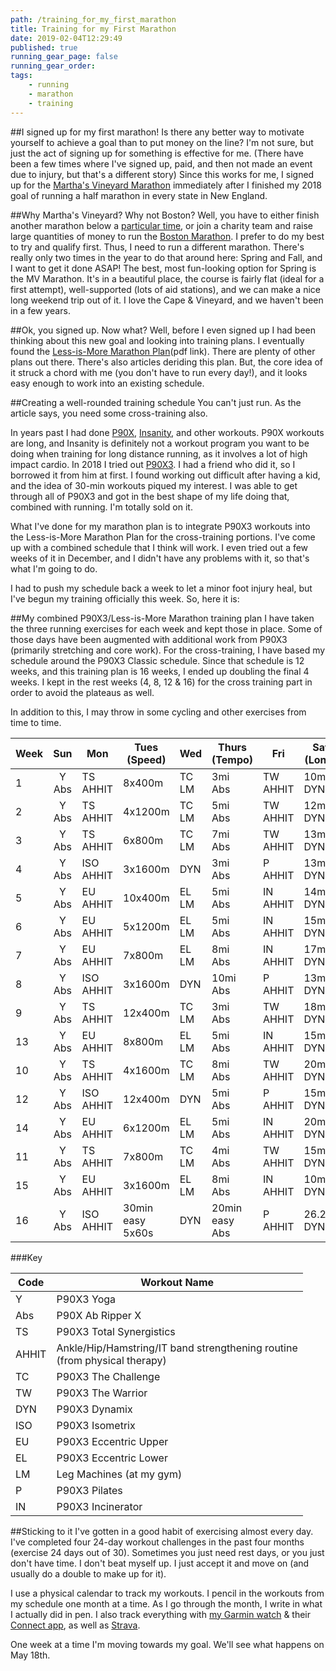```yaml
---
path: /training_for_my_first_marathon
title: Training for my First Marathon
date: 2019-02-04T12:29:49
published: true
running_gear_page: false
running_gear_order: 
tags:
    - running
    - marathon
    - training
---
```


##I signed up for my first marathon!
Is there any better way to motivate yourself to achieve a goal than to put money on the line? I'm not sure, but just the act of signing up for something is effective for me. (There have been a few times where I've signed up, paid, and then not made an event due to injury, but that's a different story) Since this works for me, I signed up for the [Martha's Vineyard Marathon](https://www.marthasvineyardmarathon.com) immediately after I finished my 2018 goal of running a half marathon in every state in New England. 

##Why Martha's Vineyard? Why not Boston?
Well, you have to either finish another marathon below a [particular time](https://www.baa.org/2019-boston-marathon-qualifier-acceptances), or join a charity team and raise large quantities of money to run the [Boston Marathon](https://www.baa.org). I prefer to do my best to try and qualify first. Thus, I need to run a different marathon. There's really only two times in the year to do that around here: Spring and Fall, and I want to get it done ASAP! The best, most fun-looking option for Spring is the MV Marathon. It's in a beautiful place, the course is fairly flat (ideal for a first attempt), well-supported (lots of aid stations), and we can make a nice long weekend trip out of it. I love the Cape & Vineyard, and we haven't been in a few years.

##Ok, you signed up. Now what?
Well, before I even signed up I had been thinking about this new goal and looking into training plans. I eventually found the [Less-is-More Marathon Plan](https://marathon.harvard.edu/articles/The_Less-Is-More_Marathon_Plan.pdf)(pdf link). There are plenty of other plans out there. There's also articles deriding this plan. But, the core idea of it struck a chord with me (you don't have to run every day!), and it looks easy enough to work into an existing schedule. 

##Creating a well-rounded training schedule
You can't just run. As the article says, you need some cross-training also. 

In years past I had done [P90X](https://www.beachbody.com/product/fitness_programs/p90x.do), [Insanity](https://www.beachbodyondemand.com/programs/insanity/workouts), and other workouts. P90X workouts are long, and Insanity is definitely not a workout program you want to be doing when training for long distance running, as it involves a lot of high impact cardio. In 2018 I tried out [P90X3](https://www.beachbody.com/product/fitness_programs/p90x3-workout.do). I had a friend who did it, so I borrowed it from him at first. I found working out difficult after having a kid, and the idea of 30-min workouts piqued my interest. I was able to get through all of P90X3 and got in the best shape of my life doing that, combined with running. I'm totally sold on it. 

What I've done for my marathon plan is to integrate P90X3 workouts into the Less-is-More Marathon Plan for the cross-training portions. I've come up with a combined schedule that I think will work. I even tried out a few weeks of it in December, and I didn't have any problems with it, so that's what I'm going to do.

I had to push my schedule back a week to let a minor foot injury heal, but I've begun my training officially this week. So, here it is:

##My combined P90X3/Less-is-More Marathon training plan
I have taken the three running exercises for each week and kept those in place. Some of those days have been augmented with additional work from P90X3 (primarily stretching and core work). For the cross-training, I have based my schedule around the P90X3 Classic schedule. Since that schedule is 12 weeks, and this training plan is 16 weeks, I ended up doubling the final 4 weeks. I kept in the rest weeks (4, 8, 12 & 16) for the cross training part in order to avoid the plateaus as well. 

In addition to this, I may throw in some cycling and other exercises from time to time.

| Week | Sun | Mon | Tues <br/> (Speed) | Wed | Thurs <br/> (Tempo) | Fri | Sat <br/> (Long) |
|------------|:-----------:|----------------|--------------------|---------------|---------------------|----------------|------------------|
| 1 | Y <br/> Abs | TS <br/> AHHIT | 8x400m | TC <br/> LM | 3mi <br/> Abs | TW <br/> AHHIT | 10mi <br/> DYN |
| 2 | Y <br/> Abs | TS <br/> AHHIT | 4x1200m | TC <br/> LM | 5mi <br/> Abs | TW <br/> AHHIT | 12mi <br/> DYN |
| 3 | Y <br/> Abs | TS <br/> AHHIT | 6x800m | TC <br/> LM | 7mi <br/> Abs | TW <br/> AHHIT | 13mi <br/> DYN |
| 4 | Y <br/> Abs | ISO <br/> AHHIT | 3x1600m | DYN | 3mi <br/> Abs | P <br/> AHHIT | 13mi <br/> DYN |
| 5 | Y <br/> Abs | EU <br/> AHHIT | 10x400m | EL <br/> LM | 5mi <br/> Abs | IN <br/> AHHIT | 14mi <br/> DYN |
| 6 | Y <br/> Abs | EU <br/> AHHIT | 5x1200m | EL <br/> LM | 5mi <br/> Abs | IN <br/> AHHIT | 15mi <br/> DYN |
| 7 | Y <br/> Abs | EU <br/> AHHIT | 7x800m | EL <br/> LM | 8mi <br/> Abs | IN <br/> AHHIT | 17mi <br/> DYN |
| 8 | Y <br/> Abs | ISO <br/> AHHIT | 3x1600m | DYN | 10mi <br/> Abs | P <br/> AHHIT | 13mi <br/> DYN |
| 9 | Y <br/> Abs | TS <br/> AHHIT | 12x400m | TC <br/> LM | 3mi <br/> Abs | TW <br/> AHHIT | 18mi <br/> DYN |
| 13 | Y <br/> Abs | EU <br/> AHHIT | 8x800m | EL <br/> LM | 5mi <br/> Abs | IN <br/> AHHIT | 15mi <br/> DYN |
| 10 | Y <br/> Abs | TS <br/> AHHIT | 4x1600m | TC <br/> LM | 8mi <br/> Abs | TW <br/> AHHIT | 20mi <br/> DYN |
| 12 | Y <br/> Abs | ISO <br/> AHHIT | 12x400m | DYN | 5mi <br/> Abs | P <br/> AHHIT | 15mi <br/> DYN |
| 14 | Y <br/> Abs | EU <br/> AHHIT | 6x1200m | EL <br/> LM | 5mi <br/> Abs | IN <br/> AHHIT | 20mi <br/> DYN |
| 11 | Y <br/> Abs | TS <br/> AHHIT | 7x800m | TC <br/> LM | 4mi <br/> Abs | TW <br/> AHHIT | 15mi <br/> DYN |
| 15 | Y <br/> Abs | EU <br/> AHHIT | 3x1600m | EL <br/> LM | 8mi <br/> Abs | IN <br/> AHHIT | 10mi <br/> DYN |
| 16 | Y <br/> Abs | ISO <br/> AHHIT | 30min easy<br/>5x60s | DYN | 20min easy<br/> Abs | P <br/> AHHIT | 26.2mi<br/> DYN |

###Key

| Code | Workout Name |
|------|--------------|
| Y | P90X3 Yoga |
| Abs | P90X Ab Ripper X |
| TS | P90X3 Total Synergistics |
| AHHIT | Ankle/Hip/Hamstring/IT band strengthening routine<br/> (from physical therapy) |
| TC | P90X3 The Challenge |
| TW | P90X3 The Warrior |
| DYN | P90X3 Dynamix |
| ISO | P90X3 Isometrix |
| EU | P90X3 Eccentric Upper |
| EL | P90X3 Eccentric Lower |
| LM | Leg Machines (at my gym) |
| P | P90X3 Pilates |
| IN | P90X3 Incinerator |


##Sticking to it
I've gotten in a good habit of exercising almost every day. I've completed four 24-day workout challenges in the past four months (exercise 24 days out of 30). Sometimes you just need rest days, or you just don't have time. I don't beat myself up. I just accept it and move on (and usually do a double to make up for it). 

I use a physical calendar to track my workouts. I pencil in the workouts from my schedule one month at a time. As I go through the month, I write in what I actually did in pen. I also track everything with [my Garmin watch](/garmin_gps_running_watches) & their [Connect app](https://connect.garmin.com/en-US/), as well as [Strava](https://www.strava.com/). 

One week at a time I'm moving towards my goal. We'll see what happens on May 18th. 